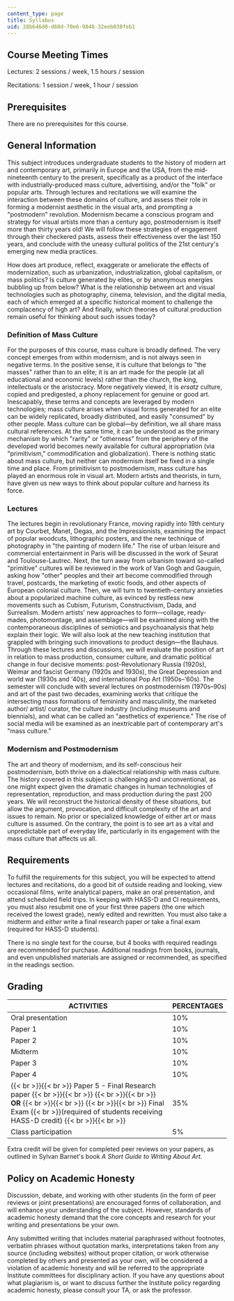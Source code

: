 ```yaml
---
content_type: page
title: Syllabus
uid: 28b646d0-d60d-70e6-9848-32eeb038feb1
---
```


Course Meeting Times
--------------------

Lectures: 2 sessions / week, 1.5 hours / session

Recitations: 1 session / week, 1 hour / session

Prerequisites
-------------

There are no prerequisites for this course.

General Information
-------------------

This subject introduces undergraduate students to the history of modern art and contemporary art, primarily in Europe and the USA, from the mid-nineteenth century to the present, specifically as a product of the interface with industrially-produced mass culture, advertising, and/or the "folk" or popular arts. Through lectures and recitations we will examine the interaction between these domains of culture, and assess their role in forming a modernist aesthetic in the visual arts, and prompting a "postmodern" revolution. Modernism became a conscious program and strategy for visual artists more than a century ago, postmodernism is itself more than thirty years old! We will follow these strategies of engagement through their checkered pasts, assess their effectiveness over the last 150 years, and conclude with the uneasy cultural politics of the 21st century's emerging new media practices.

How does art produce, reflect, exaggerate or ameliorate the effects of modernization, such as urbanization, industrialization, global capitalism, or mass politics? Is culture generated by elites, or by anonymous energies bubbling up from below? What is the relationship between art and visual technologies such as photography, cinema, television, and the digital media, each of which emerged at a specific historical moment to challenge the complacency of high art? And finally, which theories of cultural production remain useful for thinking about such issues today?

### **Definition of Mass Culture**

For the purposes of this course, mass culture is broadly defined. The very concept emerges from within modernism, and is not always seen in negative terms. In the positive sense, it is culture that belongs to "the masses" rather than to an elite; it is an art made for the people (at all educational and economic levels) rather than the church, the king, intellectuals or the aristocracy. More negatively viewed, it is _ersatz_ culture, copied and predigested, a phony replacement for genuine or good art. Inescapably, these terms and concepts are leveraged by modern technologies; mass culture arises when visual forms generated for an elite can be widely replicated, broadly distributed, and easily "consumed" by other people. Mass culture can be global—by definition, we all share mass cultural references. At the same time, it can be understood as the primary mechanism by which "rarity" or "otherness" from the periphery of the developed world becomes newly available for cultural appropriation (via "primitivism," commodification and globalization). There is nothing static about mass culture, but neither can modernism itself be fixed in a single time and place. From primitivism to postmodernism, mass culture has played an enormous role in visual art. Modern artists and theorists, in turn, have given us new ways to think about popular culture and harness its force.

### **Lectures**

The lectures begin in revolutionary France, moving rapidly into 19th century art by Courbet, Manet, Degas, and the Impressionists, examining the impact of popular woodcuts, lithographic posters, and the new technique of photography in "the painting of modern life." The rise of urban leisure and commercial entertainment in Paris will be discussed in the work of Seurat and Toulouse-Lautrec. Next, the turn away from urbanism toward so-called "primitive" cultures will be reviewed in the work of Van Gogh and Gauguin, asking how "other" peoples and their art become commodified through travel, postcards, the marketing of exotic foods, and other aspects of European colonial culture. Then, we will turn to twentieth-century anxieties about a popularized machine culture, as evinced by restless new movements such as Cubism, Futurism, Constructivism, Dada, and Surrealism. Modern artists' new approaches to form—collage, ready-mades, photomontage, and assemblage—will be examined along with the contemporaneous disciplines of semiotics and psychoanalysis that help explain their logic. We will also look at the new teaching institution that grappled with bringing such innovations to product design—the Bauhaus. Through these lectures and discussions, we will evaluate the position of art in relation to mass production, consumer culture, and dramatic political change in four decisive moments: post-Revolutionary Russia (1920s), Weimar and fascist Germany (1920s and 1930s), the Great Depression and world war (1930s and '40s), and international Pop Art (1950s–'60s). The semester will conclude with several lectures on postmodernism (1970s–90s) and art of the past two decades, examining works that critique the intersecting mass formations of femininity and masculinity, the marketed author/ artist/ curator, the culture industry (including museums and biennials), and what can be called an "aesthetics of experience." The rise of social media will be examined as an inextricable part of contemporary art's "mass culture."

### **Modernism and Postmodernism**

The art and theory of modernism, and its self-conscious heir postmodernism, both thrive on a dialectical relationship with mass culture. The history covered in this subject is challenging and unconventional, as one might expect given the dramatic changes in human technologies of representation, reproduction, and mass production during the past 200 years. We will reconstruct the historical density of these situations, but allow the argument, provocation, and difficult complexity of the art and issues to remain. No prior or specialized knowledge of either art or mass culture is assumed. On the contrary, the point is to see art as a vital and unpredictable part of everyday life, particularly in its engagement with the mass culture that affects us all.

Requirements
------------

To fulfill the requirements for this subject, you will be expected to attend lectures and recitations, do a good bit of outside reading and looking, view occasional films, write analytical papers, make an oral presentation, and attend scheduled field trips. In keeping with HASS-D and CI requirements, you must also resubmit one of your first three papers (the one which received the lowest grade), newly edited and rewritten. You must also take a midterm and _either_ write a final research paper _or_ take a final exam (required for HASS-D students).

There is no single text for the course, but 4 books with required readings are recommended for purchase. Additional readings from books, journals, and even unpublished materials are assigned or recommended, as specified in the readings section.

Grading
-------

| ACTIVITIES | PERCENTAGES |
| --- | --- |
| Oral presentation | 10% |
| Paper 1 | 10% |
| Paper 2 | 10% |
| Midterm | 10% |
| Paper 3 | 10% |
| Paper 4 | 10% |
|  {{< br >}}{{< br >}} Paper 5 - Final Research paper {{< br >}}{{< br >}}    {{< br >}}{{< br >}} **OR** {{< br >}}{{< br >}}    {{< br >}}{{< br >}} Final Exam  {{< br >}}(required of students receiving HASS-D credit) {{< br >}}{{< br >}}  | 35% |
| Class participation | 5% 

Extra credit will be given for completed peer reviews on your papers, as outlined in Sylvan Barnet's book _A Short Guide to Writing About Art_.

Policy on Academic Honesty
--------------------------

Discussion, debate, and working with other students (in the form of peer reviews or joint presentations) are encouraged forms of collaboration, and will enhance your understanding of the subject. However, standards of academic honesty demand that the core concepts and research for your writing and presentations be your own.

Any submitted writing that includes material paraphrased without footnotes, verbatim phrases without quotation marks, interpretations taken from any source (including websites) without proper citation, or work otherwise completed by others and presented as your own, will be considered a violation of academic honesty and will be referred to the appropriate Institute committees for disciplinary action. If you have any questions about what plagiarism is, or want to discuss further the Institute policy regarding academic honesty, please consult your TA, or ask the professor.